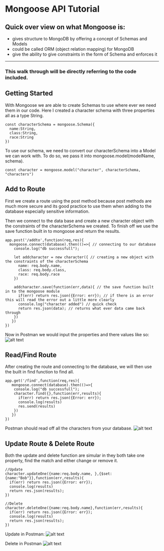 # Mongoose API Tutorial

## Quick over view on what Mongoose is:
* gives structure to MongoDB by offering a concept of Schemas and Models
* could be called ORM (object relation mapping) for MongoDB
* give the ability to give constraints in the form of Schema and enforces it
---
### This walk through will be directly referring to the code included.

## Getting Started
With Mongoose we are able to create Schemas to use where ever we need them in our code. Here I created a character schema with three properties all as a type String.

```
const characterSchema = mongoose.Schema({
  name:String,
  class:String,
  race:String
})
```

To use our schema, we need to convert our characterSchema into a Model we can work with. To do so, we pass it into mongoose.model(modelName, schema).

```
const character = mongoose.model("character", characterSchema, "characters")
```

## Add to Route
First we create a route using the post method because post methods are much more secure and its good practice to use them when adding to the database especially sensitive information.

Then we connect to the data base and create a new character object with the constraints of the characterSchema we created. To finish off we use the save function built in to mongoose and return the results.

```
app.post('/addto',function(req,res){
  mongoose.connect(database).then(()=>{ // connecting to our database
    console.log("db successfull");
    
    let addcharacter = new character({ // creating a new object with the constraints of the characterSchema
      name: req.body.name,
      class: req.body.class,
      race: req.body.race
    })
    
    addcharacter.save(function(err,data){ // the save function built in to the mongoose module
      if(err) return res.json({Error: err}); // if there is an error this will read the error out a little more clearly
      console.log("character added") // quick check
      return res.json(data); // returns what ever data came back through
    })
   })
})
```

Now in Postman we would input the properties and there values like so:
![alt text](https://github.com/AwkwardN3rd/Syntax_Guides/tree/master/mongoose_tutorial/images/addto.png "Addto")


## Read/Find Route
After creating the route and connecting to the database, we will then use the built in find function to find all.

```
app.get('/find',function(req,res){
   mongoose.connect(database).then(()=>{
    console.log("db successfull");
    character.find({},function(err,results){ 
      if(err) return res.json({Error: err});
      console.log(results)
      res.send(results)
    })
   })
})
```

Postman should read off all the characters from your database.
![alt text](https://github.com/AwkwardN3rd/Syntax_Guides/tree/master/mongoose_tutorial/images/find.png "Find")

## Update Route & Delete Route
Both the update and delete function are simular in they both take one property, find the match and either change or remove it.

```
//Update
character.updateOne({name:req.body.name, },{$set:{name:"Bob"}},function(err,results){
  if(err) return res.json({Error: err});
  console.log(results)
  return res.json(results);
})
    
//Delete
character.deleteOne({name:req.body.name},function(err,results){
  if(err) return res.json({Error: err});
  console.log(results)
  return res.json(results);
})
```

Update in Postman:
![alt text](https://github.com/AwkwardN3rd/Syntax_Guides/tree/master/mongoose_tutorial/images/update.png "Update")

Delete in Postman
![alt text](https://github.com/AwkwardN3rd/Syntax_Guides/tree/master/mongoose_tutorial/images/delete.png "Delete")